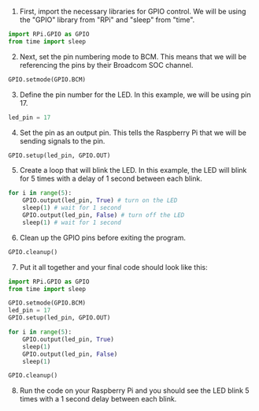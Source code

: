 1. First, import the necessary libraries for GPIO control. We will be using the "GPIO" library from "RPi" and "sleep" from "time".

```python
import RPi.GPIO as GPIO
from time import sleep
```

2. Next, set the pin numbering mode to BCM. This means that we will be referencing the pins by their Broadcom SOC channel.

```python
GPIO.setmode(GPIO.BCM)
```
3. Define the pin number for the LED. In this example, we will be using pin 17.

```python
led_pin = 17
```
4. Set the pin as an output pin. This tells the Raspberry Pi that we will be sending signals to the pin.

```python
GPIO.setup(led_pin, GPIO.OUT)
```
5. Create a loop that will blink the LED. In this example, the LED will blink for 5 times with a delay of 1 second between each blink.

```python
for i in range(5):
    GPIO.output(led_pin, True) # turn on the LED
    sleep(1) # wait for 1 second
    GPIO.output(led_pin, False) # turn off the LED
    sleep(1) # wait for 1 second
```

6. Clean up the GPIO pins before exiting the program.

```python
GPIO.cleanup()
```
7. Put it all together and your final code should look like this:

```python
import RPi.GPIO as GPIO
from time import sleep

GPIO.setmode(GPIO.BCM)
led_pin = 17
GPIO.setup(led_pin, GPIO.OUT)

for i in range(5):
    GPIO.output(led_pin, True)
    sleep(1)
    GPIO.output(led_pin, False)
    sleep(1)

GPIO.cleanup()
```
8. Run the code on your Raspberry Pi and you should see the LED blink 5 times with a 1 second delay between each blink.
